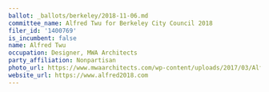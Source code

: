 ```yaml
---
ballot: _ballots/berkeley/2018-11-06.md
committee_name: Alfred Twu for Berkeley City Council 2018
filer_id: '1400769'
is_incumbent: false
name: Alfred Twu
occupation: Designer, MWA Architects
party_affiliation: Nonpartisan
photo_url: https://www.mwaarchitects.com/wp-content/uploads/2017/03/Alfred-Twu.jpg
website_url: https://www.alfred2018.com
---
```

